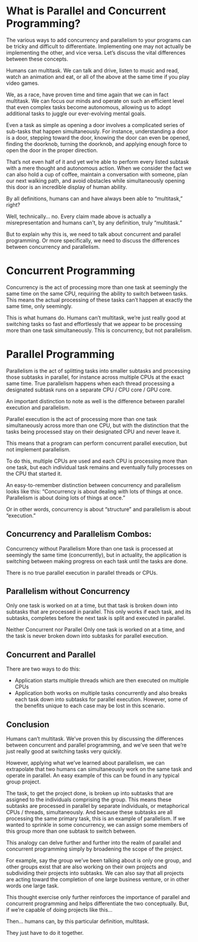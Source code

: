 # What is Parallel and Concurrent Programming?

The various ways to add concurrency and parallelism to your programs can be tricky and difficult to differentiate. Implementing one may not actually be implementing the other, and vice versa. Let’s discuss the vital differences between these concepts.

Humans can multitask. We can talk and drive, listen to music and read, watch an animation and eat, or all of the above at the same time if you play video games.

We, as a race, have proven time and time again that we can in fact multitask. We can focus our minds and operate on such an efficient level that even complex tasks become autonomous, allowing us to adopt additional tasks to juggle our ever-evolving mental goals.

Even a task as simple as opening a door involves a complicated series of sub-tasks that happen simultaneously. For instance, understanding a door is a door, stepping toward the door, knowing the door can even be opened, finding the doorknob, turning the doorknob, and applying enough force to open the door in the proper direction.

That’s not even half of it and yet we’re able to perform every listed subtask with a mere thought and autonomous action. When we consider the fact we can also hold a cup of coffee, maintain a conversation with someone, plan our next walking path, and avoid obstacles while simultaneously opening this door is an incredible display of human ability.

By all definitions, humans can and have always been able to “multitask,” right?

Well, technically… no. Every claim made above is actually a misrepresentation and humans can’t, by any definition, truly “multitask.”

But to explain why this is, we need to talk about concurrent and parallel programming. Or more specifically, we need to discuss the differences between concurrency and parallelism.

# Concurrent Programming
Concurrency is the act of processing more than one task at seemingly the same time on the same CPU, requiring the ability to switch between tasks. This means the actual processing of these tasks can’t happen at exactly the same time, only seemingly.

This is what humans do. Humans can’t multitask, we’re just really good at switching tasks so fast and effortlessly that we appear to be processing more than one task simultaneously. This is concurrency, but not parallelism.

# Parallel Programming
Parallelism is the act of splitting tasks into smaller subtasks and processing those subtasks in parallel, for instance across multiple CPUs at the exact same time. True parallelism happens when each thread processing a designated subtask runs on a separate CPU / CPU core / GPU core.

An important distinction to note as well is the difference between parallel execution and parallelism.

Parallel execution is the act of processing more than one task simultaneously across more than one CPU, but with the distinction that the tasks being processed stay on their designated CPU and never leave it.

This means that a program can perform concurrent parallel execution, but not implement parallelism.

To do this, multiple CPUs are used and each CPU is processing more than one task, but each individual task remains and eventually fully processes on the CPU that started it.

An easy-to-remember distinction between concurrency and parallelism looks like this: “Concurrency is about dealing with lots of things at once. Parallelism is about doing lots of things at once.”

Or in other words, concurrency is about “structure” and parallelism is about “execution.”

## Concurrency and Parallelism Combos:
Concurrency without Parallelism
More than one task is processed at seemingly the same time (concurrently), but in actuality, the application is switching between making progress on each task until the tasks are done.

There is no true parallel execution in parallel threads or CPUs.

## Parallelism without Concurrency
Only one task is worked on at a time, but that task is broken down into subtasks that are processed in parallel. This only works if each task, and its subtasks, completes before the next task is split and executed in parallel.

Neither Concurrent nor Parallel
Only one task is worked on at a time, and the task is never broken down into subtasks for parallel execution.

## Concurrent and Parallel
There are two ways to do this:

* Application starts multiple threads which are then executed on multiple CPUs
* Application both works on multiple tasks concurrently and also breaks each task down into subtasks for parallel execution. However, some of the benefits unique to each case may be lost in this scenario.

## Conclusion
Humans can’t multitask. We’ve proven this by discussing the differences between concurrent and parallel programming, and we’ve seen that we’re just really good at switching tasks very quickly.

However, applying what we’ve learned about parallelism, we can extrapolate that two humans can simultaneously work on the same task and operate in parallel. An easy example of this can be found in any typical group project.

The task, to get the project done, is broken up into subtasks that are assigned to the individuals comprising the group. This means these subtasks are processed in parallel by separate individuals, or metaphorical CPUs / threads, simultaneously. And because these subtasks are all processing the same primary task, this is an example of parallelism. If we wanted to sprinkle in some concurrency, we can assign some members of this group more than one subtask to switch between.

This analogy can delve further and further into the realm of parallel and concurrent programming simply by broadening the scope of the project.

For example, say the group we’ve been talking about is only one group, and other groups exist that are also working on their own projects and subdividing their projects into subtasks. We can also say that all projects are acting toward the completion of one large business venture, or in other words one large task.

This thought exercise only further reinforces the importance of parallel and concurrent programming and helps differentiate the two conceptually. But, if we’re capable of doing projects like this…

Then… humans can, by this particular definition, multitask.

They just have to do it together.
